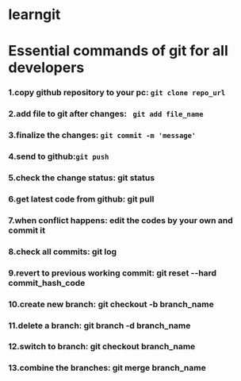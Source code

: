 # learngit


# Essential commands of git for all developers

### 1.copy github repository to your pc: ```git clone repo_url```
### 2.add file to git after changes:  ``` git add file_name```
### 3.finalize the changes:  ```git commit -m 'message' ```
### 4.send to github:``` git push ```
### 5.check the change status:  git status 
###  6.get latest code from github:  git pull 
### 7.when conflict happens:   edit the codes by your own and commit it
### 8.check all commits:  git log 
### 9.revert to previous working commit: git reset --hard commit_hash_code
###  10.create new branch: git checkout -b branch_name
###  11.delete a branch: git branch -d branch_name
### 12.switch to branch: git checkout branch_name
### 13.combine the branches: git merge branch_name
